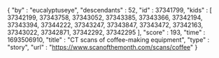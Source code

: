 {
  "by" : "eucalyptuseye",
  "descendants" : 52,
  "id" : 37341799,
  "kids" : [ 37342199, 37343758, 37343052, 37343385, 37343366, 37342194, 37343394, 37344222, 37343247, 37343847, 37343472, 37342163, 37343022, 37342871, 37342292, 37342295 ],
  "score" : 193,
  "time" : 1693506910,
  "title" : "CT scans of coffee-making equipment",
  "type" : "story",
  "url" : "https://www.scanofthemonth.com/scans/coffee"
}
